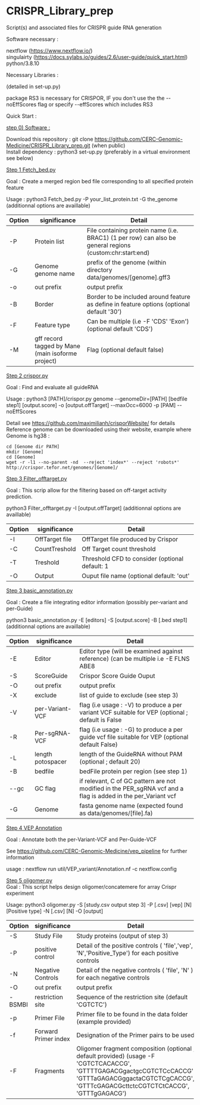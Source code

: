
# CRISPR_Library_prep
Script(s) and associated files for CRISPR guide RNA generation

Software necessary :

nextflow (https://www.nextflow.io/)  
singulairty (https://docs.sylabs.io/guides/2.6/user-guide/quick_start.html)  
python/3.8.10

Necessary Libraries :

(detailed in set-up.py)

package RS3 is necessary for CRISPOR,  IF you don't use the the  --noEffScores flag or specify --effScores which includes RS3

Quick Start :

<ins> step 0) Software :  </ins>
   
Download this repository : git clone https://github.com/CERC-Genomic-Medicine/CRISPR_Library_prep.git (when public)  
Install dependency : python3 set-up.py (preferably in a virtual environment see below)    

<ins> Step 1 Fetch_bed.py </ins> 

Goal : Create a merged region bed file corresponding to all specified protein feature 

Usage : python3 Fetch_bed.py -P your_list_protein.txt -G the_genome (additionnal options are availlable)  
 
| Option     | significance | Detail |
| ---      | ---       | ---       |
| -P | Protein list | File containing protein name (i.e. BRAC1) (1 per row) can also be general regions (custom:chr:start:end) |
| -G     | Genome genome name | prefix of the genome (within directory data/genomes/[genome].gff3 |
| -o | out prefix | output prefix |
| -B | Border | Border to be included around feature as define in feature options (optional default '30')|
| -F | Feature type | Can be multiple (i.e -F 'CDS' 'Exon') (optional default 'CDS')|
| -M | gff record tagged by Mane (main isoforme project) | Flag (optional default false) |


<ins> Step 2 crispor.py </ins> 

Goal : Find and evaluate all guideRNA

Usage : python3 [PATH]/crispor.py genome --genomeDir=[PATH] [bedfile step1] [output.score] -o [output.offTarget] --maxOcc=6000 -p [PAM] --noEffScores

Detail see https://github.com/maximilianh/crisporWebsite/ for details
Reference genome can be downloaded using their website, example where Genome is hg38 :
  
  
````
cd [Genome dir PATH]
mkdir [Genome]
cd [Genome]
wget -r -l1 --no-parent -nd  --reject 'index*' --reject 'robots*' http://crispor.tefor.net/genomes/[Genome]/
````  
  
  
<ins> Step 3 Filter_offtarget.py </ins> 

Goal : This scrip allow for the filtering based on off-target activity prediction. 
 
python3 Filter_offtarget.py -I [output.offTarget] (additionnal options are availlable)   

| Option     | significance | Detail |
| ---      | ---       | ---       |
| -I | OffTarget file | OffTarget file produced by Crispor |
| -C     | CountTreshold | Off Target count threshold |
| -T | Treshold | Threshold CFD to consider (optional default: 1 |
| -O | Output | Ouput file name (optional default: 'out'|

 
<ins> Step 3 basic_annotation.py </ins> 

Goal : Create a file integrating editor information (possibly per-variant and per-Guide)

python3 basic_annotation.py -E [editors] -S [output.score] -B [.bed step1] (additionnal options are availlable)  

| Option     | significance | Detail |
| ---      | ---       | ---       |
| -E | Editor | Editor type (will be examined against reference) (can be multiple i.e -E FLNS ABE8 |
| -S     | ScoreGuide | Crispor Score Guide Ouput |
| -O | out prefix | output prefix |
| -X | exclude | list of guide to exclude (see step 3)|
| -V | per-Variant-VCF | flag (i.e usage : -V) to produce a per variant VCF suitable for VEP (optional ; default is False|
| -R | Per-sgRNA-VCF | flag (i.e usage : -G) to produce a per guide vcf file suitable for VEP (optional default False) |
| -L | length potospacer | length of the GuideRNA without PAM (optional ; default 20) |
| -B | bedfile | bedFile protein per region (see step 1) |
| --gc | GC flag | if relevant, C of GC pattern are not modified in the PER_sgRNA vcf and a flag is added in the per_Variant vcf  |
| -G | Genome | fasta genome name (expected found as data/genomes/[file].fa) |



<ins> Step 4 VEP Annotation </ins> 

Goal : Annotate both the per-Variant-VCF and Per-Guide-VCF

See https://github.com/CERC-Genomic-Medicine/vep_pipeline for further information

usage : nextflow run util/VEP_variant/Annotation.nf -c nextflow.config   
  
<ins> Step 5 oligomer.py </ins>  
Goal : This script helps design oligomer/concatemere for array Crispr experiment  

Usage: python3 oligomer.py -S [study.csv output step 3] -P [.csv] [vep] [N] [Positive type] -N [.csv] [N] -O [output]  


| Option     | significance | Detail |
| ---      | ---       | ---       |
|  -S    |  Study File  | Study proteins (output of step 3) |
|   -P    |     positive control  | Detail of the positive controls ( 'file','vep', 'N','Positive_Type') for each positive controls  |
|   -N    |     Negative Controls   | Detail of the negative controls ( 'file', 'N' ) for each negative controls|
| -O | out prefix | output prefix |
| -BSMBI | restriction site | Sequence of the restriction site (default 'CGTCTC')  |
| -p | Primer File | Primer file to be found in the data folder (example provided)|
| -f | Forward Primer index | Designation of the Primer pairs to be used |
| -F | Fragments | Oligomer fragment composition (optional ; default provided) (usage -F 'CGTCTCACACCG', 'GTTTTGAGACGgactgcCGTCTCcCACCG', 'GTTTaGAGACGggactaCGTCTCgCACCG', 'GTTTcGAGACGcttctcCGTCTCtCACCG', 'GTTTgGAGACG') |


